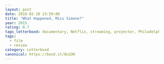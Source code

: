 ```yaml
---
layout: post 
date: 2016-02-28 23:59:00
title: "What Happened, Miss Simone?"
year: 2015
rating: 0.7
tags_letterboxd: documentary, Netflix, streaming, projector, Philadelphia, Leah
tags:
  - film
  - review
category: Letterboxd
canonical: https://boxd.it/8LG3H
---
```

